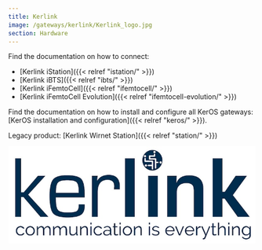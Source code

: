 ```yaml
---
title: Kerlink
image: /gateways/kerlink/Kerlink_logo.jpg
section: Hardware
---
```


Find the documentation on how to connect:
- [Kerlink iStation]({{< relref "istation/" >}})
- [Kerlink iBTS]({{< relref "ibts/" >}})
- [Kerlink iFemtoCell]({{< relref "ifemtocell/" >}})
- [Kerlink iFemtoCell Evolution]({{< relref "ifemtocell-evolution/" >}})

Find the documentation on how to install and configure all KerOS gateways: [KerOS installation and configuration]({{< relref "keros/" >}}).

Legacy product: [Kerlink Wirnet Station]({{< relref "station/" >}})

![Kerlink logo](Kerlink_logo.jpg)
